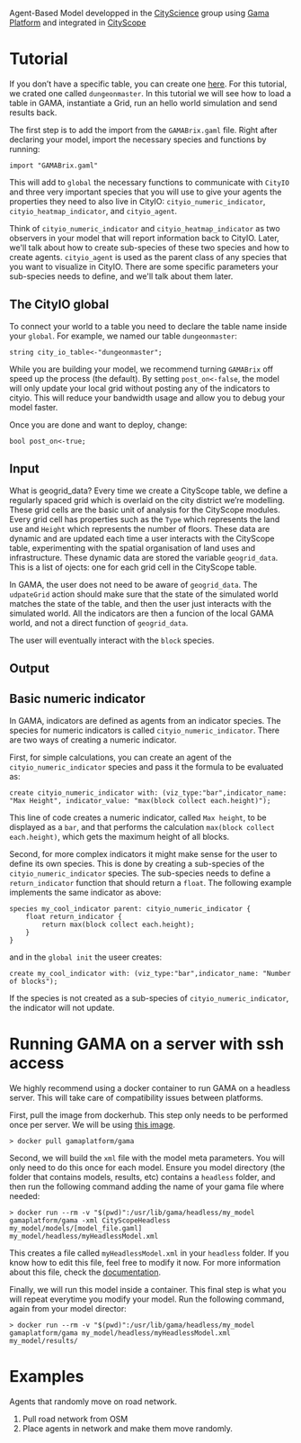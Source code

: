 Agent-Based Model developped in the [CityScience](https://www.media.mit.edu/groups/city-science/overview/) group using [Gama Platform](https://gama-platform.github.io/) and integrated in [CityScope](https://www.media.mit.edu/projects/cityscope/overview/)


#  Tutorial

If you don’t have a specific table, you can create one [here](https://cityscope.media.mit.edu/CS_cityscopeJS/). For this tutorial, we crated one called `dungeonmaster`. In this tutorial we will see how to load a table in GAMA, instantiate a Grid, run an hello world simulation and send results back. 

The first step is to add the import from the `GAMABrix.gaml` file. Right after declaring your model, import the necessary species and functions by running:

```
import "GAMABrix.gaml"
```

This will add to `global` the necessary functions to communicate with `CityIO` and three very important species that you will use to give your agents the properties they need to also live in CityIO: `cityio_numeric_indicator`, `cityio_heatmap_indicator`, and `cityio_agent`.


Think of `cityio_numeric_indicator` and `cityio_heatmap_indicator` as two observers in your model that will report information back to CityIO. Later, we'll talk about how to create sub-species of these two species and how to create agents. `cityio_agent` is used as the parent class of any species that you want to visualize in CityIO. There are some specific parameters your sub-species needs to define, and we'll talk about them later.


## The CityIO global

To connect your world to a table you need to declare the table name inside your `global`. For example, we named our table `dungeonmaster`:

```
string city_io_table<-"dungeonmaster";
```

While you are building your model, we recommend turning `GAMABrix` off speed up the process (the default). By setting `post_on<-false`, the model will only update your local grid without posting any of the indicators to cityio. This will reduce your bandwidth usage and allow you to debug your model faster. 

Once you are done and want to deploy, change:
```
bool post_on<-true;
```



## Input

What is geogrid_data? Every time we create a CityScope table, we define a regularly spaced grid which is overlaid on the city district we’re modelling. These grid cells are the basic unit of analysis for the CityScope modules. Every grid cell has properties such as the `Type` which represents the land use and `Height` which represents the number of floors. These data are dynamic and are updated each time a user interacts with the CityScope table, experimenting with the spatial organisation of land uses and infrastructure. These dynamic data are stored the variable `geogrid_data`. This is a list of ojects: one for each grid cell in the CityScope table. 

In GAMA, the user does not need to be aware of `geogrid_data`. The `udpateGrid` action should make sure that the state of the simulated world matches the state of the table, and then the user just interacts with the simulated world. All the indicators are then a funcion of the local GAMA world, and not a direct function of `geogrid_data`. 

The user will eventually interact with the `block` species. 

## Output


## Basic numeric indicator

In GAMA, indicators are defined as agents from an indicator species. The species for numeric indicators is called `cityio_numeric_indicator`. There are two ways of creating a numeric indicator. 

First, for simple calculations, you can create an agent of the `cityio_numeric_indicator` species and pass it the formula to be evaluated as:
```
create cityio_numeric_indicator with: (viz_type:"bar",indicator_name: "Max Height", indicator_value: "max(block collect each.height)");
```

This line of code creates a numeric indicator, called `Max height`, to be displayed as a `bar`, and that performs the calculation `max(block collect each.height)`, which gets the maximum height of all blocks. 

Second, for more complex indicators it might make sense for the user to define its own species. This is done by creating a sub-species of the `cityio_numeric_indicator` species. The sub-species needs to define a `return_indicator` function that should return a `float`. The following example implements the same indicator as above:

```
species my_cool_indicator parent: cityio_numeric_indicator {
	float return_indicator {
		return max(block collect each.height);
	}
}
```
and in the `global init`  the useer creates:
```
create my_cool_indicator with: (viz_type:"bar",indicator_name: "Number of blocks");
```

If the species is not created as a sub-species of `cityio_numeric_indicator`, the indicator will not update. 




# Running GAMA on a server with ssh access

We highly recommend using a docker container to run GAMA on a headless server. This will take care of compatibility issues between platforms. 

First, pull the image from dockerhub. This step only needs to be performed once per server. We will be using [this image](https://hub.docker.com/r/gamaplatform/gama).
```
> docker pull gamaplatform/gama
```

Second, we will build the `xml` file with the model meta parameters. You will only need to do this once for each model. Ensure you model directory (the folder that contains models, results, etc) contains a `headless` folder, and then run the following command adding the name of your gama file where needed:
```
> docker run --rm -v "$(pwd)":/usr/lib/gama/headless/my_model gamaplatform/gama -xml CityScopeHeadless my_model/models/[model_file.gaml] my_model/headless/myHeadlessModel.xml
```

This creates a file called `myHeadlessModel.xml` in your `headless` folder. If you know how to edit this file, feel free to modify it now. For more information about this file, check the [documentation](https://gama-platform.github.io/wiki/Headless).

Finally, we will run this model inside a container. This final step is what you will repeat everytime you modify your model. Run the following command, again from your model director:
```
> docker run --rm -v "$(pwd)":/usr/lib/gama/headless/my_model gamaplatform/gama my_model/headless/myHeadlessModel.xml my_model/results/
```

# Examples

Agents that randomly move on road network.
1) Pull road network from OSM
2) Place agents in network and make them move randomly.
